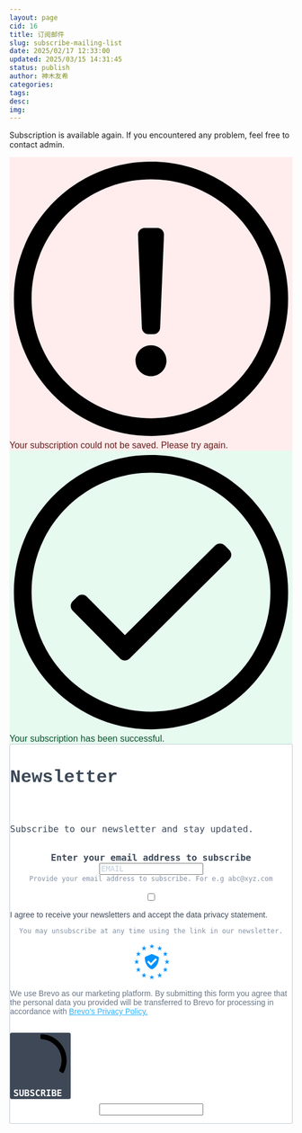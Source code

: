 ```yaml
---
layout: page
cid: 16
title: 订阅邮件
slug: subscribe-mailing-list
date: 2025/02/17 12:33:00
updated: 2025/03/15 14:31:45
status: publish
author: 神木友希
categories: 
tags: 
desc: 
img: 
---
```



Subscription is available again. If you encountered any problem, feel free to contact admin.
<!-- Begin Brevo Form --><!-- START - We recommend to place the below code in head tag of your website html  --><style>  @font-face {    font-display: block;    font-family: Roboto;    src: url(https://assets.brevo.com/font/Roboto/Latin/normal/normal/7529907e9eaf8ebb5220c5f9850e3811.woff2) format("woff2"), url(https://assets.brevo.com/font/Roboto/Latin/normal/normal/25c678feafdc175a70922a116c9be3e7.woff) format("woff")  }  @font-face {    font-display: fallback;    font-family: Roboto;    font-weight: 600;    src: url(https://assets.brevo.com/font/Roboto/Latin/medium/normal/6e9caeeafb1f3491be3e32744bc30440.woff2) format("woff2"), url(https://assets.brevo.com/font/Roboto/Latin/medium/normal/71501f0d8d5aa95960f6475d5487d4c2.woff) format("woff")  }  @font-face {    font-display: fallback;    font-family: Roboto;    font-weight: 700;    src: url(https://assets.brevo.com/font/Roboto/Latin/bold/normal/3ef7cf158f310cf752d5ad08cd0e7e60.woff2) format("woff2"), url(https://assets.brevo.com/font/Roboto/Latin/bold/normal/ece3a1d82f18b60bcce0211725c476aa.woff) format("woff")  }  #sib-container input:-ms-input-placeholder {    text-align: left;    font-family: Monaco, monospace;    color: #c0ccda;  }  #sib-container input::placeholder {    text-align: left;    font-family: Monaco, monospace;    color: #c0ccda;  }  #sib-container textarea::placeholder {    text-align: left;    font-family: Monaco, monospace;    color: #c0ccda;  }  #sib-container a {    text-decoration: underline;    color: #2BB2FC;  }</style><link rel="stylesheet" href="https://sibforms.com/forms/end-form/build/sib-styles.css"><!--  END - We recommend to place the above code in head tag of your website html --><!-- START - We recommend to place the below code where you want the form in your website html  --><div class="sib-form" style="text-align: center;         background-color: #EFF2F7;                                 ">  <div id="sib-form-container" class="sib-form-container">    <div id="error-message" class="sib-form-message-panel" style="font-size:16px; text-align:left; font-family:Helvetica, sans-serif; color:#661d1d; background-color:#ffeded; border-radius:3px; border-color:#ff4949;max-width:540px;">      <div class="sib-form-message-panel__text sib-form-message-panel__text--center">        <svg viewBox="0 0 512 512" class="sib-icon sib-notification__icon">          <path d="M256 40c118.621 0 216 96.075 216 216 0 119.291-96.61 216-216 216-119.244 0-216-96.562-216-216 0-119.203 96.602-216 216-216m0-32C119.043 8 8 119.083 8 256c0 136.997 111.043 248 248 248s248-111.003 248-248C504 119.083 392.957 8 256 8zm-11.49 120h22.979c6.823 0 12.274 5.682 11.99 12.5l-7 168c-.268 6.428-5.556 11.5-11.99 11.5h-8.979c-6.433 0-11.722-5.073-11.99-11.5l-7-168c-.283-6.818 5.167-12.5 11.99-12.5zM256 340c-15.464 0-28 12.536-28 28s12.536 28 28 28 28-12.536 28-28-12.536-28-28-28z" />        </svg>        <span class="sib-form-message-panel__inner-text">                          Your subscription could not be saved. Please try again.                      </span>      </div>    </div>    <div></div>    <div id="success-message" class="sib-form-message-panel" style="font-size:16px; text-align:left; font-family:Helvetica, sans-serif; color:#085229; background-color:#e7faf0; border-radius:3px; border-color:#13ce66;max-width:540px;">      <div class="sib-form-message-panel__text sib-form-message-panel__text--center">        <svg viewBox="0 0 512 512" class="sib-icon sib-notification__icon">          <path d="M256 8C119.033 8 8 119.033 8 256s111.033 248 248 248 248-111.033 248-248S392.967 8 256 8zm0 464c-118.664 0-216-96.055-216-216 0-118.663 96.055-216 216-216 118.664 0 216 96.055 216 216 0 118.663-96.055 216-216 216zm141.63-274.961L217.15 376.071c-4.705 4.667-12.303 4.637-16.97-.068l-85.878-86.572c-4.667-4.705-4.637-12.303.068-16.97l8.52-8.451c4.705-4.667 12.303-4.637 16.97.068l68.976 69.533 163.441-162.13c4.705-4.667 12.303-4.637 16.97.068l8.451 8.52c4.668 4.705 4.637 12.303-.068 16.97z" />        </svg>        <span class="sib-form-message-panel__inner-text">                          Your subscription has been successful.                      </span>      </div>    </div>    <div></div>    <div id="sib-container" class="sib-container--large sib-container--vertical" style="text-align:center; background-color:rgba(255,255,255,1); max-width:540px; border-radius:3px; border-width:1px; border-color:#C0CCD9; border-style:solid; direction:ltr">      <form id="sib-form" method="POST" action="https://58694274.sibforms.com/serve/MUIFAPT-U4X8HvoE5GquS9nqHSE5VvKJFaAfSyQrwT3XqPJb3Y1k6CbAZZ4HjvQvvV3eh3abYNNLiZ0FM_mGENgVZ90pHStRzM_d_FZrxCxiOZvC5vzdHXl4VAR8c_FueWct-WgrlPEPOvSraphBCk8NNIqYAY0saMJKvqeW13MqCuDyX5DV1SF6iwDeMImIC6FrVomdoywt4SM-" data-type="subscription">        <div style="padding: 8px 0;">          <div class="sib-form-block" style="font-size:32px; text-align:left; font-weight:700; font-family:&quot;Courier New&quot;, monospace; color:#3C4858; background-color:transparent; text-align:left">            <p>Newsletter</p>          </div>        </div>        <div style="padding: 8px 0;">          <div class="sib-form-block" style="font-size:16px; text-align:left; font-family:Monaco, monospace; color:#3C4858; background-color:transparent; text-align:left">            <div class="sib-text-form-block">              <p>Subscribe to our newsletter and stay updated.</p>            </div>          </div>        </div>        <div style="padding: 8px 0;">          <div class="sib-input sib-form-block">            <div class="form__entry entry_block">              <div class="form__label-row ">                <label class="entry__label" style="font-weight: 700; text-align:left; font-size:16px; text-align:left; font-weight:700; font-family:Monaco, monospace; color:#3c4858;" for="EMAIL" data-required="*">Enter your email address to subscribe</label>                <div class="entry__field">                  <input class="input " type="text" id="EMAIL" name="EMAIL" autocomplete="off" placeholder="EMAIL" data-required="true" required />                </div>              </div>              <label class="entry__error entry__error--primary" style="font-size:16px; text-align:left; font-family:Helvetica, sans-serif; color:#661d1d; background-color:#ffeded; border-radius:3px; border-color:#ff4949;">              </label>              <label class="entry__specification" style="font-size:12px; text-align:left; font-family:Monaco, monospace; color:#8390A4; text-align:left">                Provide your email address to subscribe. For e.g abc@xyz.com              </label>            </div>          </div>        </div>        <div style="padding: 8px 0;">          <div class="sib-optin sib-form-block">            <div class="form__entry entry_mcq">              <div class="form__label-row ">                <div class="entry__choice" style="">                  <label>                    <input type="checkbox" class="input_replaced" value="1" id="OPT_IN" name="OPT_IN" />                    <span class="checkbox checkbox_tick_positive"            style="margin-left:"            ></span><span style="font-size:14px; text-align:left; font-family:Helvetica, sans-serif; color:#3C4858; background-color:transparent;"><p>I agree to receive your newsletters and accept the data privacy statement.</p></span> </label>                </div>              </div>              <label class="entry__error entry__error--primary" style="font-size:16px; text-align:left; font-family:Helvetica, sans-serif; color:#661d1d; background-color:#ffeded; border-radius:3px; border-color:#ff4949;">              </label>              <label class="entry__specification" style="font-size:12px; text-align:left; font-family:Monaco, monospace; color:#8390A4; text-align:left">                You may unsubscribe at any time using the link in our newsletter.              </label>            </div>          </div>        </div>        <div style="padding: 8px 0;">          <div class="sib-form__declaration" style="direction:ltr">            <div class="declaration-block-icon">              <svg class="icon__SVG" width="0" height="0" version="1.1" xmlns="http://www.w3.org/2000/svg">                <defs>                  <symbol id="svgIcon-sphere" viewBox="0 0 63 63">                    <path class="path1" d="M31.54 0l1.05 3.06 3.385-.01-2.735 1.897 1.05 3.042-2.748-1.886-2.738 1.886 1.044-3.05-2.745-1.897h3.393zm13.97 3.019L46.555 6.4l3.384.01-2.743 2.101 1.048 3.387-2.752-2.1-2.752 2.1 1.054-3.382-2.745-2.105h3.385zm9.998 10.056l1.039 3.382h3.38l-2.751 2.1 1.05 3.382-2.744-2.091-2.743 2.091 1.054-3.381-2.754-2.1h3.385zM58.58 27.1l1.04 3.372h3.379l-2.752 2.096 1.05 3.387-2.744-2.091-2.75 2.092 1.054-3.387-2.747-2.097h3.376zm-3.076 14.02l1.044 3.364h3.385l-2.743 2.09 1.05 3.392-2.744-2.097-2.743 2.097 1.052-3.377-2.752-2.117 3.385-.01zm-9.985 9.91l1.045 3.364h3.393l-2.752 2.09 1.05 3.393-2.745-2.097-2.743 2.097 1.05-3.383-2.751-2.1 3.384-.01zM31.45 55.01l1.044 3.043 3.393-.008-2.752 1.9L34.19 63l-2.744-1.895-2.748 1.891 1.054-3.05-2.743-1.9h3.384zm-13.934-3.98l1.036 3.364h3.402l-2.752 2.09 1.053 3.393-2.747-2.097-2.752 2.097 1.053-3.382-2.743-2.1 3.384-.01zm-9.981-9.91l1.045 3.364h3.398l-2.748 2.09 1.05 3.392-2.753-2.1-2.752 2.096 1.053-3.382-2.743-2.102 3.384-.009zM4.466 27.1l1.038 3.372H8.88l-2.752 2.097 1.053 3.387-2.743-2.09-2.748 2.09 1.053-3.387L0 30.472h3.385zm3.069-14.025l1.045 3.382h3.395L9.23 18.56l1.05 3.381-2.752-2.09-2.752 2.09 1.053-3.381-2.744-2.1h3.384zm9.99-10.056L18.57 6.4l3.393.01-2.743 2.1 1.05 3.373-2.754-2.092-2.751 2.092 1.053-3.382-2.744-2.1h3.384zm24.938 19.394l-10-4.22a2.48 2.48 0 00-1.921 0l-10 4.22A2.529 2.529 0 0019 24.75c0 10.47 5.964 17.705 11.537 20.057a2.48 2.48 0 001.921 0C36.921 42.924 44 36.421 44 24.75a2.532 2.532 0 00-1.537-2.336zm-2.46 6.023l-9.583 9.705a.83.83 0 01-1.177 0l-5.416-5.485a.855.855 0 010-1.192l1.177-1.192a.83.83 0 011.177 0l3.65 3.697 7.819-7.916a.83.83 0 011.177 0l1.177 1.191a.843.843 0 010 1.192z" fill="#0092FF"></path>                  </symbol>                </defs>              </svg>              <svg class="svgIcon-sphere" style="width:63px; height:63px;">                <use xlink:href="#svgIcon-sphere"></use>              </svg>            </div>            <div style="font-size:14px; text-align:left; font-family:Helvetica, sans-serif; color:#687484; background-color:transparent;">              <p>We use Brevo as our marketing platform. By submitting this form you agree that the personal data you provided will be transferred to Brevo for processing in accordance with <a href="https://www.brevo.com/en/legal/privacypolicy/" target="_blank">Brevo's Privacy Policy.</a></p>            </div>          </div>        </div>        <div style="padding: 8px 0;">          <div class="sib-form-block" style="text-align: left">            <button class="sib-form-block__button sib-form-block__button-with-loader" style="font-size:16px; text-align:left; font-weight:700; font-family:Monaco, monospace; color:#FFFFFF; background-color:#3E4857; border-radius:3px; border-width:0px;" form="sib-form" type="submit">              <svg class="icon clickable__icon progress-indicator__icon sib-hide-loader-icon" viewBox="0 0 512 512">                <path d="M460.116 373.846l-20.823-12.022c-5.541-3.199-7.54-10.159-4.663-15.874 30.137-59.886 28.343-131.652-5.386-189.946-33.641-58.394-94.896-95.833-161.827-99.676C261.028 55.961 256 50.751 256 44.352V20.309c0-6.904 5.808-12.337 12.703-11.982 83.556 4.306 160.163 50.864 202.11 123.677 42.063 72.696 44.079 162.316 6.031 236.832-3.14 6.148-10.75 8.461-16.728 5.01z" />              </svg>              SUBSCRIBE            </button>          </div>        </div>        <input type="text" name="email_address_check" value="" class="input--hidden">        <input type="hidden" name="locale" value="en">      </form>    </div>  </div></div><!-- END - We recommend to place the above code where you want the form in your website html  --><!-- START - We recommend to place the below code in footer or bottom of your website html  --><script>  window.REQUIRED_CODE_ERROR_MESSAGE = 'Please choose a country code';  window.LOCALE = 'en';  window.EMAIL_INVALID_MESSAGE = window.SMS_INVALID_MESSAGE = "The information provided is invalid. Please review the field format and try again.";  window.REQUIRED_ERROR_MESSAGE = "This field cannot be left blank. ";  window.GENERIC_INVALID_MESSAGE = "The information provided is invalid. Please review the field format and try again.";  window.translation = {    common: {      selectedList: '{quantity} list selected',      selectedLists: '{quantity} lists selected'    }  };  var AUTOHIDE = Boolean(0);</script><script defer src="https://sibforms.com/forms/end-form/build/main.js"></script><!-- END - We recommend to place the above code in footer or bottom of your website html  --><!-- End Brevo Form -->